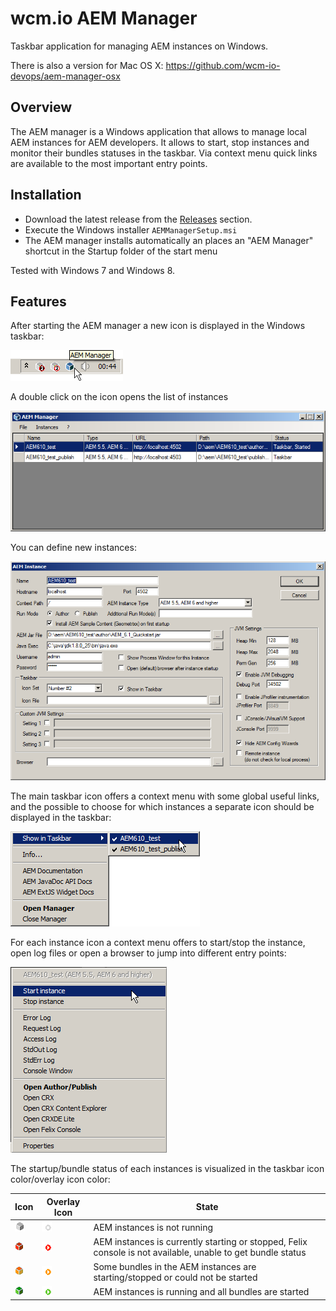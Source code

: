 wcm.io AEM Manager
==================

Taskbar application for managing AEM instances on Windows.

There is also a version for Mac OS X:
https://github.com/wcm-io-devops/aem-manager-osx


Overview
---------

The AEM manager is a Windows application that allows to manage local AEM instances for AEM developers. It allows to start, stop instances and monitor their bundles statuses in the taskbar. Via context menu quick links are available to the most important entry points.


Installation
------------

* Download the latest release from the [Releases](https://github.com/wcm-io-devops/aem-manager/releases) section.
* Execute the Windows installer `AEMManagerSetup.msi`
* The AEM manager installs automatically an places an "AEM Manager" shortcut in the Startup folder of the start menu

Tested with Windows 7 and Windows 8.


Features
--------

After starting the AEM manager a new icon is displayed in the Windows taskbar:

![AEM Manager in Taskbar](/resources/doc-images/aem-manager-taskbar.png)

A double click on the icon opens the list of instances

![AEM Manager Instance List](/resources/doc-images/aem-manager.png)

You can define new instances:

![AEM Instance](/resources/doc-images/aem-instance.png)

The main taskbar icon offers a context menu with some global useful links, and the possible to choose for which instances a separate icon should be displayed in the taskbar:

![AEM Manager Context Menu](/resources/doc-images/aem-manager-context-menu.png)

For each instance icon a context menu offers to start/stop the instance, open log files or open a browser to jump into different entry points:

![AEM Instance Context Menu](/resources/doc-images/aem-instance-context-menu.png)

The startup/bundle status of each instances is visualized in the taskbar icon color/overlay icon color:

Icon | Overlay Icon | State
-----|--------------|-------
![Disabled](/resources/doc-images/icons/icon_disabled.gif) | ![Disabled](/resources/doc-images/icons/icon_overlay_disabled.gif) | AEM instances is not running
![Stopped](/resources/doc-images/icons/icon_stopped.gif) | ![Stopped](/resources/doc-images/icons/icon_overlay_stopped.gif) | AEM instances is currently starting or stopped, Felix console is not available, unable to get bundle status
![Starting](/resources/doc-images/icons/icon_starting.gif) | ![Starting](/resources/doc-images/icons/icon_overlay_starting.gif) | Some bundles in the AEM instances are starting/stopped or could not be started
![Running](/resources/doc-images/icons/icon_running.gif) | ![Running](/resources/doc-images/icons/icon_overlay_running.gif) | AEM instances is running and all bundles are started
